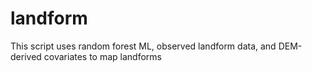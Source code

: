 # landform
This script uses random forest ML, observed landform data, and DEM-derived covariates to map landforms
